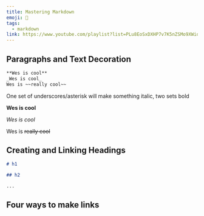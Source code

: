 ```yaml
---
title: Mastering Markdown
emoji: 🐳
tags:
  - markdown
link: https://www.youtube.com/playlist?list=PLu8EoSxDXHP7v7K5nZSMo9XWidbJ_Bns3
---
```


## Paragraphs and Text Decoration

```markdown
**Wes is cool**
_Wes is cool_
Wes is ~~really cool~~
```

One set of underscores/asterisk will make something italic, two sets bold

**Wes is cool**

_Wes is cool_

Wes is ~~really cool~~

## Creating and Linking Headings

```markdown
# h1

## h2

...
```

## Four ways to make links
